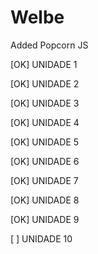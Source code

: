 Welbe
=====

Added Popcorn JS

[OK] UNIDADE 1

[OK] UNIDADE 2

[OK] UNIDADE 3

[OK] UNIDADE 4

[OK] UNIDADE 5

[OK] UNIDADE 6

[OK] UNIDADE 7

[OK] UNIDADE 8

[OK] UNIDADE 9

[  ] UNIDADE 10



